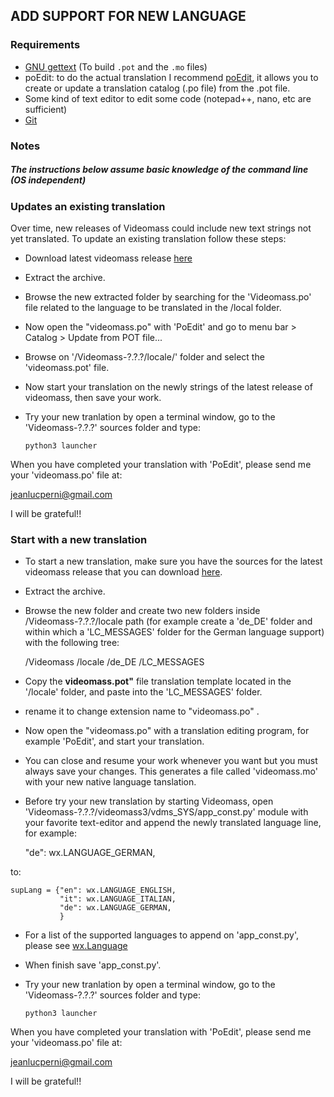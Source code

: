 ## ADD SUPPORT FOR NEW LANGUAGE

### Requirements
- [GNU gettext](https://www.gnu.org/software/gettext) (To build `.pot` and the `.mo` files)
- poEdit: to do the actual translation I recommend [poEdit](https://poedit.net/), it allows you to create or update a translation catalog (.po file) from the .pot file.
- Some kind of text editor to edit some code (notepad++, nano, etc are sufficient)
- [Git](https://git-scm.com/downloads)

### Notes
##### The instructions below assume basic knowledge of the command line (OS independent)

### Updates an existing translation
Over time, new releases of Videomass could include new text strings not yet translated. To update an existing translation follow these steps:

- Download latest videomass release [here](https://github.com/jeanslack/Videomass/releases)

- Extract the archive.

- Browse the new extracted folder by searching for the 'Videomass.po' file related to the language to be translated in the /local folder. 

- Now open the "videomass.po" with 'PoEdit' and go to menu bar > Catalog > Update from POT file...

- Browse on '/Videomass-?.?.?/locale/' folder and select the 'videomass.pot' file.

- Now start your translation on the newly strings of the latest release of videomass, then save your work.

- Try your new tranlation by open a terminal window, go to the 'Videomass-?.?.?' sources folder and type: 

      python3 launcher

When you have completed your translation with 'PoEdit', please send me your 'videomass.po' file at:

<jeanlucperni@gmail.com>

I will be grateful!!

### Start with a new translation

- To start a new translation, make sure you have the sources for the latest videomass release that you can download [here](https://github.com/jeanslack/Videomass/releases).

- Extract the archive.

- Browse the new folder and create two new folders inside /Videomass-?.?.?/locale path (for example create a 'de_DE' folder and within which a 'LC_MESSAGES' folder for the German 
language support) with the following tree:

    /Videomass
        /locale
            /de_DE
                /LC_MESSAGES
                
- Copy the **videomass.pot"** file translation template located in the '/locale' 
folder, and paste into the 'LC_MESSAGES' folder.

- rename it to change extension name to "videomass.po" . 

- Now open the "videomass.po" with a translation editing program, for example 
'PoEdit', and start your translation.

- You can close and resume your work whenever you want but you must always save your changes. This generates a file called 'videomass.mo' with your 
new native language tanslation.

- Before try your new translation by starting Videomass, open 'Videomass-?.?.?/videomass3/vdms_SYS/app_const.py' module with your favorite text-editor and append the newly 
translated language line, for example:

    "de": wx.LANGUAGE_GERMAN,
    
to:

    supLang = {"en": wx.LANGUAGE_ENGLISH,
               "it": wx.LANGUAGE_ITALIAN,
               "de": wx.LANGUAGE_GERMAN,
               }
- For a list of the supported languages to append on 'app_const.py', please see [wx.Language](https://wxpython.org/Phoenix/docs/html/wx.Language.enumeration.html#wx-language)

- When finish save 'app_const.py'.

- Try your new tranlation by open a terminal window, go to the 'Videomass-?.?.?' sources folder and type: 

      python3 launcher

When you have completed your translation with 'PoEdit', please send me your 'videomass.po' file at:

<jeanlucperni@gmail.com>

I will be grateful!!
